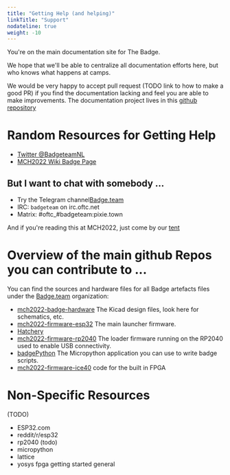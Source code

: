 ```yaml
---
title: "Getting Help (and helping)"
linkTitle: "Support"
nodateline: true
weight: -10
---
```


You're on the main documentation site for The Badge.

We hope that we'll be able to centralize all documentation efforts here,
but who knows what happens at camps.

We would be very happy to accept pull request (TODO link to how to make a
good PR) if you find the documentation lacking and feel you are able to
make improvements. The documentation project lives in this [github
repository](https://github.com/badgeteam/website)

# Random Resources for Getting Help

- [Twitter @BadgeteamNL](https://twitter.com/BadgeteamNL)
- [MCH2022 Wiki Badge Page](https://wiki.mch2022.org/Badge)


## But I want to chat with somebody ... 

- Try the Telegram channel[Badge.team](https://t.me/+tjHw6Rtao19jODM8)
- IRC: `badgeteam` on irc.oftc.net
- Matrix: #oftc_#badgeteam:pixie.town

And if you're reading this at MCH2022, just come by our [tent](https://map.mch2022.org/#map=20/5.5274/52.2839/0)

# Overview of the main github Repos you can contribute to ...

You can find the sources and hardware files for all Badge artefacts
files under the [Badge.team](https://github.com/badgeteam) organization:

- [mch2022-badge-hardware](https://github.com/badgeteam/mch2022-badge-hardware) The Kicad design files, look here for
  schematics, etc.
- [mch2022-firmware-esp32](https://github.com/badgeteam/mch2022-firmware-esp32) The main launcher firmware.
- [Hatchery]()
- [mch2022-firmware-rp2040](https://github.com/badgeteam/mch2022-firmware-rp2040) The loader firmware running on the RP2040
  used to enable USB connectivity.
- [badgePython](https://github.com/badgeteam/badgePython) The Micropython application you can use to write
  badge scripts.
- [mch2022-firmware-ice40](https://github.com/badgeteam/mch2022-firmware-ice40) code for the built in FPGA




# Non-Specific Resources
 (TODO)
- ESP32.com
- reddit/r/esp32
- rp2040 (todo)
- micropython 
- lattice
- yosys fpga getting started general 
